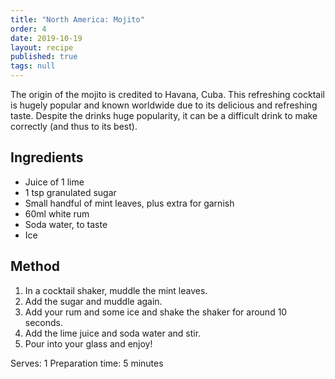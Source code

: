 ```yaml
---
title: "North America: Mojito"
order: 4
date: 2019-10-19
layout: recipe
published: true
tags: null
---
```

The origin of the mojito is credited to Havana, Cuba. This refreshing cocktail is hugely popular and known worldwide due to its delicious and refreshing taste. Despite the drinks huge popularity, it can be a difficult drink to make correctly (and thus to its best). 

## Ingredients

* Juice of 1 lime
* 1 tsp granulated sugar
* Small handful of mint leaves, plus extra for garnish
* 60ml white rum
* Soda water, to taste
* Ice

## Method

1. In a cocktail shaker, muddle the mint leaves. 
2. Add the sugar and muddle again.
3. Add your rum and some ice and shake the shaker for around 10 seconds.
4. Add the lime juice and soda water and stir.
5. Pour into your glass and enjoy!

Serves: 1
Preparation time: 5 minutes